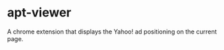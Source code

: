 apt-viewer
==========

A chrome extension that displays the Yahoo! ad positioning on the current page.